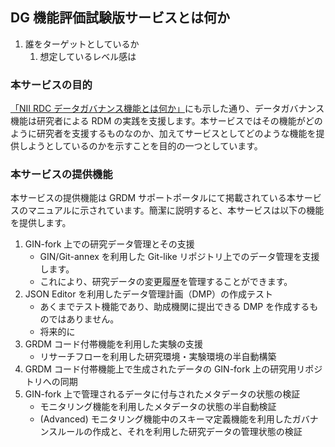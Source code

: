 ## DG 機能評価試験版サービスとは何か

1. 誰をターゲットとしているか
    1. 想定しているレベル感は

### 本サービスの目的

[「NII RDC データガバナンス機能とは何か」](./01_dg_function.md#データガバナンス機能の目的)にも示した通り、データガバナンス機能は研究者による RDM の実践を支援します。本サービスではその機能がどのように研究者を支援するものなのか、加えてサービスとしてどのような機能を提供しようとしているのかを示すことを目的の一つとしています。

### 本サービスの提供機能

本サービスの提供機能は GRDM サポートポータルにて掲載されている本サービスのマニュアルに示されています。簡潔に説明すると、本サービスは以下の機能を提供します。

1. GIN-fork 上での研究データ管理とその支援
    * GIN/Git-annex を利用した Git-like リポジトリ上でのデータ管理を支援します。
    * これにより、研究データの変更履歴を管理することができます。
1. JSON Editor を利用したデータ管理計画（DMP）の作成テスト
    * あくまでテスト機能であり、助成機関に提出できる DMP を作成するものではありません。
    * 将来的に
1. GRDM コード付帯機能を利用した実験の支援
    * リサーチフローを利用した研究環境・実験環境の半自動構築
1. GRDM コード付帯機能上で生成されたデータの GIN-fork 上の研究用リポジトリへの同期
1. GIN-fork 上で管理されるデータに付与されたメタデータの状態の検証
    * モニタリング機能を利用したメタデータの状態の半自動検証
    * (Advanced) モニタリング機能中のスキーマ定義機能を利用したガバナンスルールの作成と、それを利用した研究データの管理状態の検証
